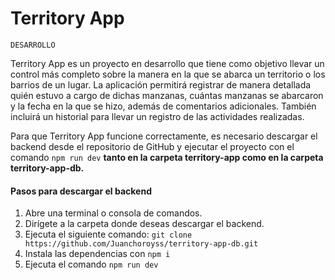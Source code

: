 # Territory App 
`DESARROLLO`

Territory App es un proyecto en desarrollo que tiene como objetivo llevar un control más completo sobre la manera en la que se abarca un territorio o los barrios de un lugar. La aplicación permitirá registrar de manera detallada quién estuvo a cargo de dichas manzanas, cuántas manzanas se abarcaron y la fecha en la que se hizo, además de comentarios adicionales. También incluirá un historial para llevar un registro de las actividades realizadas.


Para que Territory App funcione correctamente, es necesario descargar el backend desde el repositorio de GitHub y ejecutar el proyecto con el comando `npm run dev` **tanto en la carpeta territory-app como en la carpeta territory-app-db.**

#### Pasos para descargar el backend

1. Abre una terminal o consola de comandos.
2. Dirígete a la carpeta donde deseas descargar el backend.
3. Ejecuta el siguiente comando:
`git clone https://github.com/Juanchoroyss/territory-app-db.git`
4. Instala las dependencias con `npm i`
5. Ejecuta el comando `npm run dev`
